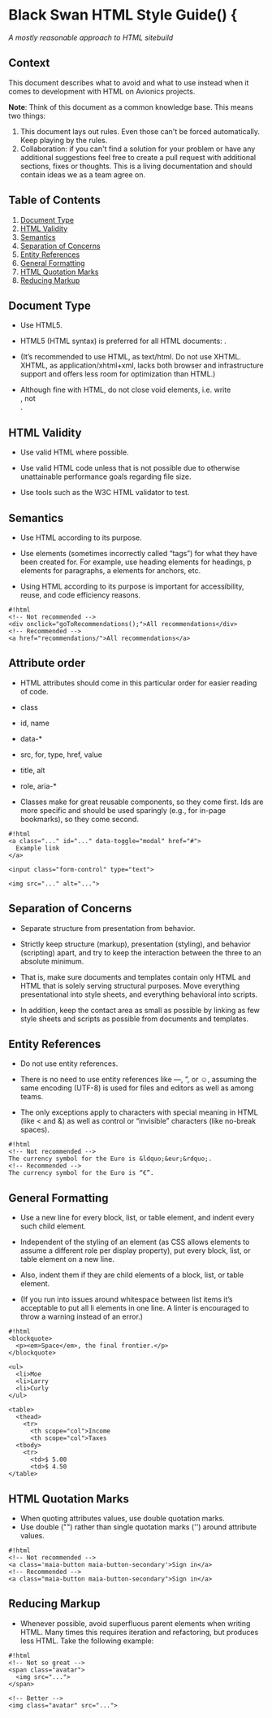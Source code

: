 # Black Swan HTML Style Guide() {

*A mostly reasonable approach to HTML sitebuild*

## Context

This document describes what to avoid and what to use instead when it comes to development with HTML on Avionics projects.

**Note**: Think of this document as a common knowledge base. This means two things:

  1. This document lays out rules. Even those can't be forced automatically. Keep playing by the rules.
  1. Collaboration: if you can't find a solution for your problem or have any additional suggestions feel free to create a pull request with additional sections, fixes or thoughts. This is a living documentation and should contain ideas we as a team agree on.

## Table of Contents

  1. [Document Type](#markdown-header-protocol)
  1. [HTML Validity](#markdown-header-html-validity)
  1. [Semantics](#markdown-header-semantics)
  1. [Separation of Concerns](#markdown-header-separation-of-concerns)
  1. [Entity References](#markdown-header-entity-references)
  1. [General Formatting](#markdown-header-general-formatting)
  1. [HTML Quotation Marks](#markdown-header-html-quotation-marks)
  1. [Reducing Markup](#markdown-header-html-reducing-markup)
  

## Document Type

- Use HTML5.
- HTML5 (HTML syntax) is preferred for all HTML documents: <!DOCTYPE html>.

- (It’s recommended to use HTML, as text/html. Do not use XHTML. XHTML, as application/xhtml+xml, lacks both browser and infrastructure support and offers less room for optimization than HTML.)

- Although fine with HTML, do not close void elements, i.e. write <br>, not <br />.

## HTML Validity

- Use valid HTML where possible.
- Use valid HTML code unless that is not possible due to otherwise unattainable performance goals regarding file size.

- Use tools such as the W3C HTML validator to test.

## Semantics

- Use HTML according to its purpose.
- Use elements (sometimes incorrectly called “tags”) for what they have been created for. For example, use heading elements for headings, p elements for paragraphs, a elements for anchors, etc.

- Using HTML according to its purpose is important for accessibility, reuse, and code efficiency reasons.

```
#!html
<!-- Not recommended -->
<div onclick="goToRecommendations();">All recommendations</div>
<!-- Recommended -->
<a href="recommendations/">All recommendations</a>
```

## Attribute order
- HTML attributes should come in this particular order for easier reading of code.

- class
- id, name
- data-*
- src, for, type, href, value
- title, alt
- role, aria-*
- Classes make for great reusable components, so they come first. Ids are more specific and should be used sparingly (e.g., for in-page bookmarks), so they come second.

```
#!html
<a class="..." id="..." data-toggle="modal" href="#">
  Example link
</a>

<input class="form-control" type="text">

<img src="..." alt="...">
```


## Separation of Concerns

- Separate structure from presentation from behavior.
- Strictly keep structure (markup), presentation (styling), and behavior (scripting) apart, and try to keep the interaction between the three to an absolute minimum.

- That is, make sure documents and templates contain only HTML and HTML that is solely serving structural purposes. Move everything presentational into style sheets, and everything behavioral into scripts.

- In addition, keep the contact area as small as possible by linking as few style sheets and scripts as possible from documents and templates.

## Entity References

- Do not use entity references.
- There is no need to use entity references like &mdash;, &rdquo;, or &#x263a;, assuming the same encoding (UTF-8) is used for files and editors as well as among teams.

- The only exceptions apply to characters with special meaning in HTML (like < and &) as well as control or “invisible” characters (like no-break spaces).

```
#!html
<!-- Not recommended -->
The currency symbol for the Euro is &ldquo;&eur;&rdquo;.
<!-- Recommended -->
The currency symbol for the Euro is “€”.
```

## General Formatting

- Use a new line for every block, list, or table element, and indent every such child element.
- Independent of the styling of an element (as CSS allows elements to assume a different role per display property), put every block, list, or table element on a new line.

- Also, indent them if they are child elements of a block, list, or table element.

- (If you run into issues around whitespace between list items it’s acceptable to put all li elements in one line. A linter is encouraged to throw a warning instead of an error.)

```
#!html
<blockquote>
  <p><em>Space</em>, the final frontier.</p>
</blockquote>

<ul>
  <li>Moe
  <li>Larry
  <li>Curly
</ul>

<table>
  <thead>
    <tr>
      <th scope="col">Income
      <th scope="col">Taxes
  <tbody>
    <tr>
      <td>$ 5.00
      <td>$ 4.50
</table>
```

## HTML Quotation Marks

- When quoting attributes values, use double quotation marks.
- Use double ("") rather than single quotation marks ('') around attribute values.

```
#!html
<!-- Not recommended -->
<a class='maia-button maia-button-secondary'>Sign in</a>
<!-- Recommended -->
<a class="maia-button maia-button-secondary">Sign in</a>
```


## Reducing Markup
- Whenever possible, avoid superfluous parent elements when writing HTML. Many times this requires iteration and refactoring, but produces less HTML. Take the following example:

```
#!html
<!-- Not so great -->
<span class="avatar">
  <img src="...">
</span>

<!-- Better -->
<img class="avatar" src="...">
```
